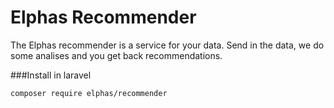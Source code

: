 
# Elphas Recommender
The Elphas recommender is a service for your data. Send in the data, we do some analises and you get back recommendations.

###Install in laravel
``` bash
composer require elphas/recommender 
```